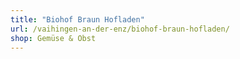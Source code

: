 ```yaml
---
title: "Biohof Braun Hofladen"
url: /vaihingen-an-der-enz/biohof-braun-hofladen/
shop: Gemüse & Obst
---
```


